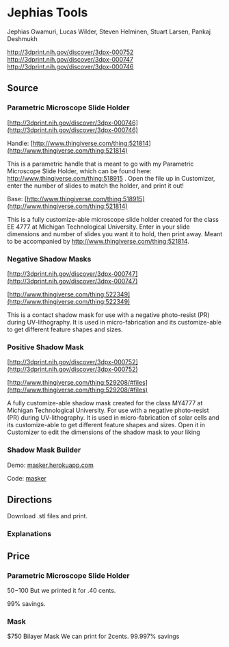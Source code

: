 # Jephias Tools

Jephias Gwamuri, Lucas Wilder, Steven Helminen, Stuart Larsen, Pankaj Deshmukh

http://3dprint.nih.gov/discover/3dpx-000752
http://3dprint.nih.gov/discover/3dpx-000747
http://3dprint.nih.gov/discover/3dpx-000746

## Source

### Parametric Microscope Slide Holder

[http://3dprint.nih.gov/discover/3dpx-000746](http://3dprint.nih.gov/discover/3dpx-000746)

Handle: [http://www.thingiverse.com/thing:521814](http://www.thingiverse.com/thing:521814)

This is a parametric handle that is meant to go with my Parametric Microscope Slide Holder, which can be found here: http://www.thingiverse.com/thing:518915
.
Open the file up in Customizer, enter the number of slides to match the holder, and print it out!

Base: [http://www.thingiverse.com/thing:518915](http://www.thingiverse.com/thing:521814)

This is a fully customize-able microscope slide holder created for the class EE 4777 at Michigan Technological University. Enter in your slide dimensions and number of slides you want it to hold, then print away. Meant to be accompanied by http://www.thingiverse.com/thing:521814.


### Negative Shadow Masks
[http://3dprint.nih.gov/discover/3dpx-000747](http://3dprint.nih.gov/discover/3dpx-000747)


[http://www.thingiverse.com/thing:522349](http://www.thingiverse.com/thing:522349)

This is a contact shadow mask for use with a negative photo-resist (PR) during UV-lithography. It is used in micro-fabrication and its customize-able to get different feature shapes and sizes.

### Positive Shadow Mask
[http://3dprint.nih.gov/discover/3dpx-000752](http://3dprint.nih.gov/discover/3dpx-000752)


[http://www.thingiverse.com/thing:529208/#files](http://www.thingiverse.com/thing:529208/#files)


A fully customize-able shadow mask created for the class MY4777 at Michigan Technological University.
For use with a negative photo-resist (PR) during UV-lithography. It is used in micro-fabrication of solar cells and its customize-able to get different feature shapes and sizes.
Open it in Customizer to edit the dimensions of the shadow mask to your liking


### Shadow Mask Builder

Demo: [masker.herokuapp.com](http://masker.herokuapp.com/)

Code: [masker](http://github.com/c0nrad/masker)

## Directions

Download .stl files and print.

### Explanations

## Price

### Parametric Microscope Slide Holder
$50-$100
But we printed it for .40 cents.

99% savings.

### Mask
$750 Bilayer Mask
We can print for 2cents.
99.997% savings
